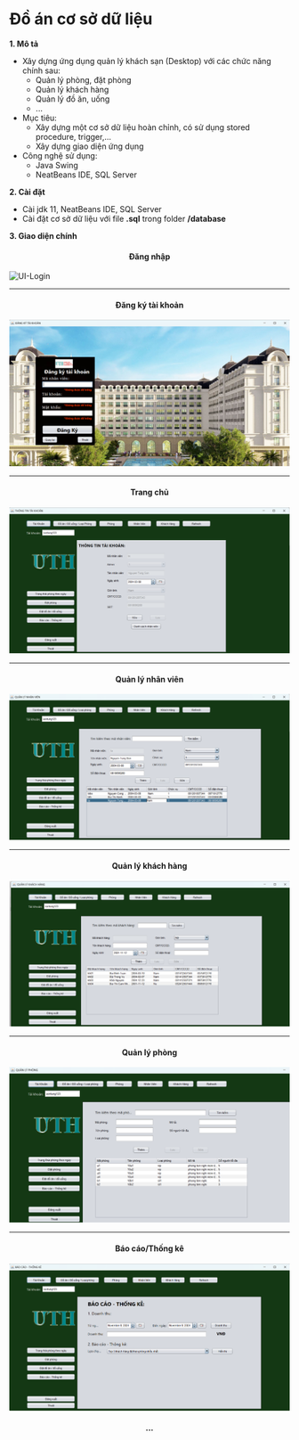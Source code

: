 # Đồ án cơ sở dữ liệu

**1. Mô tả**

- Xây dựng ứng dụng quản lý khách sạn (Desktop) với các chức năng chính sau:
  - Quản lý phòng, đặt phòng
  - Quản lý khách hàng
  - Quản lý đồ ăn, uống
  - ...
- Mục tiêu:
  - Xây dựng một cơ sở dữ liệu hoàn chỉnh, có sử dụng stored procedure, trigger,...
  - Xây dựng giao diện ứng dụng
- Công nghệ sử dụng:
  - Java Swing
  - NeatBeans IDE, SQL Server

**2. Cài đặt**

- Cài jdk 11, NeatBeans IDE, SQL Server
- Cài đặt cơ sở dữ liệu với file **.sql** trong folder **/database**

**3. Giao diện chính**

<h4 align="center">Đăng nhập</h4>

![UI-Login](img/dangnhap.png.png)

---

<h4 align="center">Đăng ký tài khoản</h4>

![UI-Register](img/dangky.png)

---

<h4 align="center">Trang chủ</h4>

![UI-Main](img/main.png)

---

<h4 align="center">Quản lý nhân viên</h4>

![UI-Employee](img/Quanlynhanvien.png)

---

<h4 align="center">Quản lý khách hàng</h4>

![UI-Customer](img/Quanlykhachhang.png)

---

<h4 align="center">Quản lý phòng</h4>

![UI-Room](img/Quanlyphong.png)

---

<h4 align="center">Báo cáo/Thống kê</h4>

![UI-Report](img/baocao.png)

<h4 align="center">...</h4>
